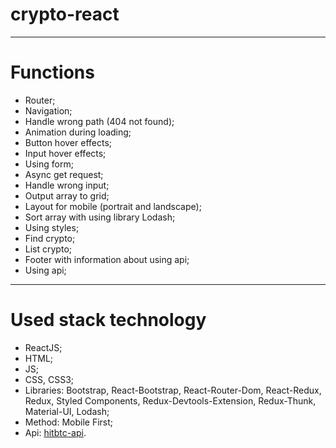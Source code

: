 # crypto-react
---
# Functions

- Router;
- Navigation;
- Handle wrong path (404 not found);
- Animation during loading;
- Button hover effects;
- Input hover effects;
- Using form;
- Async get request;
- Handle wrong input;
- Output array to grid;
- Layout for mobile (portrait and landscape);
- Sort array with using library Lodash;
- Using styles;
- Find crypto;
- List crypto;
- Footer with information about using api;
- Using api;
---

# Used stack technology 

- ReactJS;
- HTML;
- JS;
- CSS, CSS3;
- Libraries: Bootstrap, React-Bootstrap, React-Router-Dom, React-Redux, Redux, Styled Components, Redux-Devtools-Extension, Redux-Thunk, Material-UI, Lodash;
- Method: Mobile First;
- Api: [hitbtc-api](https://github.com/hitbtc-com/hitbtc-api).